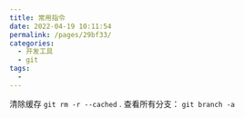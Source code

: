 ```yaml
---
title: 常用指令
date: 2022-04-19 10:11:54
permalink: /pages/29bf33/
categories:
  - 开发工具
  - git
tags:
  - 
---
```


清除缓存  `git rm -r --cached` .
查看所有分支： `git branch -a`
